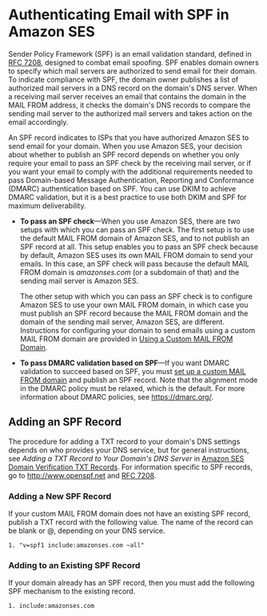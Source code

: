 # Authenticating Email with SPF in Amazon SES<a name="spf"></a>

Sender Policy Framework \(SPF\) is an email validation standard, defined in [RFC 7208](https://tools.ietf.org/html/rfc7208), designed to combat email spoofing\. SPF enables domain owners to specify which mail servers are authorized to send email for their domain\. To indicate compliance with SPF, the domain owner publishes a list of authorized mail servers in a DNS record on the domain's DNS server\. When a receiving mail server receives an email that contains the domain in the MAIL FROM address, it checks the domain's DNS records to compare the sending mail server to the authorized mail servers and takes action on the email accordingly\.

An SPF record indicates to ISPs that you have authorized Amazon SES to send email for your domain\. When you use Amazon SES, your decision about whether to publish an SPF record depends on whether you only require your email to pass an SPF check by the receiving mail server, or if you want your email to comply with the additional requirements needed to pass Domain\-based Message Authentication, Reporting and Conformance \(DMARC\) authentication based on SPF\. You can use DKIM to achieve DMARC validation, but it is a best practice to use both DKIM and SPF for maximum deliverability\.
+ **To pass an SPF check**—When you use Amazon SES, there are two setups with which you can pass an SPF check\. The first setup is to use the default MAIL FROM domain of Amazon SES, and to not publish an SPF record at all\. This setup enables you to pass an SPF check because by default, Amazon SES uses its own MAIL FROM domain to send your emails\. In this case, an SPF check will pass because the default MAIL FROM domain is *amazonses\.com* \(or a subdomain of that\) and the sending mail server is Amazon SES\. 

  The other setup with which you can pass an SPF check is to configure Amazon SES to use your own MAIL FROM domain, in which case you must publish an SPF record because the MAIL FROM domain and the domain of the sending mail server, Amazon SES, are different\. Instructions for configuring your domain to send emails using a custom MAIL FROM domain are provided in [Using a Custom MAIL FROM Domain](mail-from.md)\.
+ **To pass DMARC validation based on SPF**—If you want DMARC validation to succeed based on SPF, you must [set up a custom MAIL FROM domain](mail-from.md) and publish an SPF record\. Note that the alignment mode in the DMARC policy must be relaxed, which is the default\. For more information about DMARC policies, see [https://dmarc\.org/](https://dmarc.org/)\.

## Adding an SPF Record<a name="spf-records"></a>

The procedure for adding a TXT record to your domain's DNS settings depends on who provides your DNS service, but for general instructions, see *Adding a TXT Record to Your Domain's DNS Server* in [Amazon SES Domain Verification TXT Records](dns-txt-records.md)\. For information specific to SPF records, go to [http://www\.openspf\.net](http://www.openspf.net) and [RFC 7208](https://tools.ietf.org/html/rfc7208)\.

### Adding a New SPF Record<a name="spf-records-new"></a>

If your custom MAIL FROM domain does not have an existing SPF record, publish a TXT record with the following value\. The name of the record can be blank or @, depending on your DNS service\.

```
1. "v=spf1 include:amazonses.com ~all"
```

### Adding to an Existing SPF Record<a name="spf-records-preexisting"></a>

If your domain already has an SPF record, then you must add the following SPF mechanism to the existing record\.

```
1. include:amazonses.com
```
